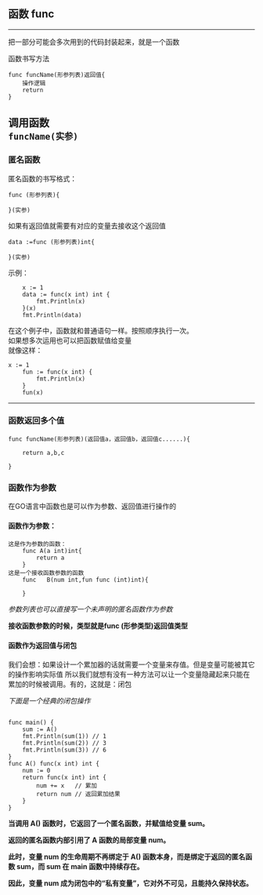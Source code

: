 ## 函数 func

---

把一部分可能会多次用到的代码封装起来，就是一个函数  

函数书写方法
```
func funcName(形参列表)返回值{
    操作逻辑
    return
}
```
调用函数  
`funcName(实参)`
---

### 匿名函数

匿名函数的书写格式：
```
func (形参列表){

}(实参)
```
如果有返回值就需要有对应的变量去接收这个返回值  
```
data :=func (形参列表)int{

}(实参)
```

示例：
```
    x := 1
	data := func(x int) int {
		fmt.Println(x)
	}(x)
	fmt.Println(data)
```

在这个例子中，函数就和普通语句一样。按照顺序执行一次。  
如果想多次运用也可以把函数赋值给变量  
就像这样：  
```
x := 1
	fun := func(x int) {
		fmt.Println(x)
	}
	fun(x)
```

---
### 函数返回多个值

```
func funcName(形参列表)(返回值a，返回值b，返回值c......){
    
    return a,b,c
    
}
```

### 函数作为参数
在GO语言中函数也是可以作为参数、返回值进行操作的  

#### 函数作为参数：  
```
这是作为参数的函数：
    func A(a int)int{
        return a    
    }
这是一个接收函数参数的函数
    func   B(num int,fun func (int)int){
        
    }
```

*参数列表也可以直接写一个未声明的匿名函数作为参数*

**接收函数参数的时候，类型就是func (形参类型)返回值类型**

#### 函数作为返回值与闭包

我们会想：如果设计一个累加器的话就需要一个变量来存值。但是变量可能被其它的操作影响实际值
所以我们就想有没有一种方法可以让一个变量隐藏起来只能在累加的时候被调用。有的，这就是：闭包


*下面是一个经典的闭包操作*
```

func main() {
	sum := A()
	fmt.Println(sum(1)) // 1
	fmt.Println(sum(2)) // 3
	fmt.Println(sum(3)) // 6
}
func A() func(x int) int {
	num := 0
	return func(x int) int {
		num += x   // 累加
		return num // 返回累加结果
	}
}

```

**当调用 A() 函数时，它返回了一个匿名函数，并赋值给变量 sum。**

**返回的匿名函数内部引用了 A 函数的局部变量 num。**

**此时，变量 num 的生命周期不再绑定于 A() 函数本身，而是绑定于返回的匿名函数 sum，而 sum 在 main 函数中持续存在。**

**因此，变量 num 成为闭包中的“私有变量”，它对外不可见，且能持久保持状态。**

